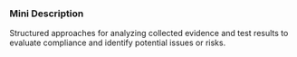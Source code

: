 ### Mini Description

Structured approaches for analyzing collected evidence and test results to evaluate compliance and identify potential issues or risks.
